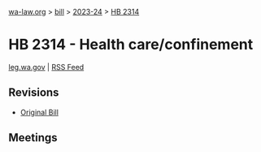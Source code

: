 [wa-law.org](/) > [bill](/bill/) > [2023-24](/bill/2023-24/) > [HB 2314](/bill/2023-24/hb/2314/)

# HB 2314 - Health care/confinement
[leg.wa.gov](https://app.leg.wa.gov/billsummary?BillNumber=2314&Year=2023&Initiative=false) | [RSS Feed](./rss.xml)

## Revisions
* [Original Bill](1/)

## Meetings
